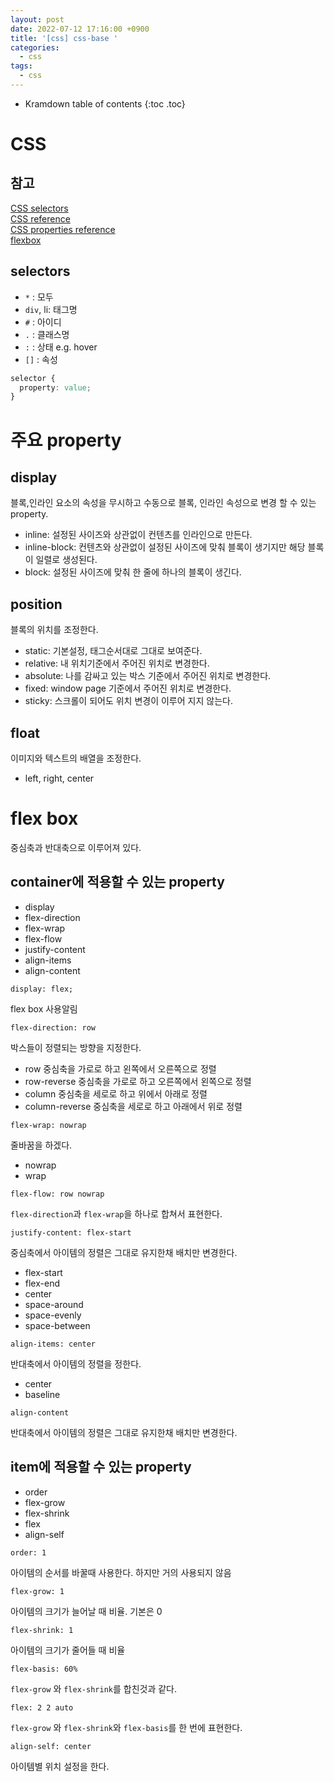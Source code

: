 ```yaml
---
layout: post
date: 2022-07-12 17:16:00 +0900
title: '[css] css-base '
categories:
  - css
tags:
  - css
---
```


* Kramdown table of contents
{:toc .toc}

# CSS

## 참고
[CSS selectors](https://developer.mozilla.org/en-US/docs/Web/CSS/CSS_Selectors)  
[CSS reference](https://developer.mozilla.org/en-US/docs/Web/CSS/Reference)  
[CSS properties reference](https://developer.mozilla.org/en-US/docs/Web/CSS/CSS_Properties_Reference)  
[flexbox](https://css-tricks.com/snippets/css/a-guide-to-flexbox/)  

## selectors

- `*` : 모두
- `div`, li: 태그명
- `#` : 아이디
- `.` : 클래스명
- `:` : 상태 e.g. hover
- `[]` : 속성

```css
selector { 
  property: value;
}
```

# 주요 property

## display

블록,인라인 요소의 속성을 무시하고 수동으로 블록, 인라인 속성으로 변경 할 수 있는 property.

- inline: 설정된 사이즈와 상관없이 컨텐츠를 인라인으로 만든다. 
- inline-block: 컨텐츠와 상관없이 설정된 사이즈에 맞춰 블록이 생기지만 해당 블록이 일렬로 생성된다.
- block: 설정된 사이즈에 맞춰 한 줄에 하나의 블록이 생긴다.


## position

블록의 위치를 조정한다. 

- static: 기본설정, 태그순서대로 그대로 보여준다. 
- relative: 내 위치기준에서 주어진 위치로 변경한다.
- absolute: 나를 감싸고 있는 박스 기준에서 주어진 위치로 변경한다. 
- fixed: window page 기준에서 주어진 위치로 변경한다. 
- sticky: 스크롤이 되어도 위치 변경이 이루어 지지 않는다. 


## float

이미지와 텍스트의 배열을 조정한다. 

- left, right, center


# flex box

중심축과 반대축으로 이루어져 있다.

## container에 적용할 수 있는 property

- display
- flex-direction
- flex-wrap
- flex-flow
- justify-content
- align-items
- align-content


`display: flex;`   

flex box 사용알림

`flex-direction: row`

박스들이 정렬되는 방향을 지정한다. 

- row 중심축을 가로로 하고 왼쪽에서 오른쪽으로 정렬
- row-reverse 중심축을 가로로 하고 오른쪽에서 왼쪽으로 정렬
- column 중심축을 세로로 하고 위에서 아래로 정렬 
- column-reverse 중심축을 세로로 하고 아래에서 위로 정렬


`flex-wrap: nowrap`  

줄바꿈을 하겠다. 

- nowrap
- wrap 

`flex-flow: row nowrap`  

`flex-direction`과 `flex-wrap`을 하나로 합쳐서 표현한다.


`justify-content: flex-start`  

중심축에서 아이템의 정렬은 그대로 유지한채 배치만 변경한다. 

- flex-start
- flex-end
- center
- space-around
- space-evenly
- space-between



`align-items: center`

반대축에서 아이템의 정렬을 정한다. 

- center
- baseline


`align-content`

반대축에서 아이템의 정렬은 그대로 유지한채 배치만 변경한다. 



## item에 적용할 수 있는 property

- order
- flex-grow
- flex-shrink
- flex
- align-self


`order: 1`  

아이템의 순서를 바꿀때 사용한다. 하지만 거의 사용되지 않음  


`flex-grow: 1`  

아이템의 크기가 늘어날 때 비율. 기본은 0  


`flex-shrink: 1`  

아이템의 크기가 줄어들 때 비율  

`flex-basis: 60%`  

`flex-grow` 와 `flex-shrink`를 합친것과 같다.  


`flex: 2 2 auto`   

`flex-grow` 와 `flex-shrink`와 `flex-basis`를 한 번에 표현한다.  


`align-self: center`  

아이템별 위치 설정을 한다.    

